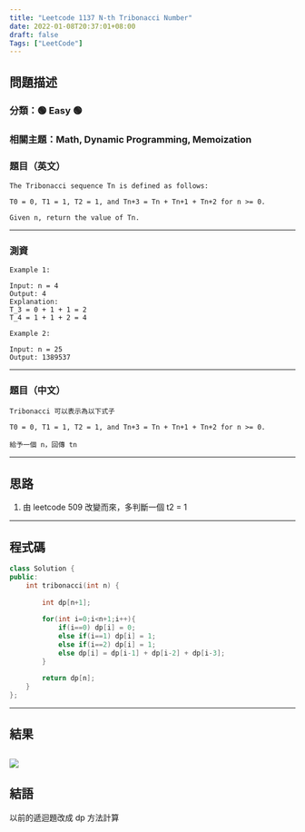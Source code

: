 ```yaml
---
title: "Leetcode 1137 N-th Tribonacci Number"
date: 2022-01-08T20:37:01+08:00
draft: false
Tags: ["LeetCode"]
---
```



## 問題描述

### 分類：🟢 Easy 🟢
### 相關主題：Math, Dynamic Programming, Memoization

### 題目（英文）

```
The Tribonacci sequence Tn is defined as follows: 

T0 = 0, T1 = 1, T2 = 1, and Tn+3 = Tn + Tn+1 + Tn+2 for n >= 0.

Given n, return the value of Tn.
```

---

### 測資

```
Example 1:

Input: n = 4
Output: 4
Explanation:
T_3 = 0 + 1 + 1 = 2
T_4 = 1 + 1 + 2 = 4

Example 2:

Input: n = 25
Output: 1389537
```

---

### 題目（中文）

```
Tribonacci 可以表示為以下式子

T0 = 0, T1 = 1, T2 = 1, and Tn+3 = Tn + Tn+1 + Tn+2 for n >= 0.

給予一個 n，回傳 tn
```

---

## 思路

1. 由 leetcode 509 改變而來，多判斷一個 t2 = 1
---

## 程式碼

```c++
class Solution {
public:
    int tribonacci(int n) {
    
        int dp[n+1];
        
        for(int i=0;i<n+1;i++){
            if(i==0) dp[i] = 0;
            else if(i==1) dp[i] = 1;
            else if(i==2) dp[i] = 1;
            else dp[i] = dp[i-1] + dp[i-2] + dp[i-3];
        }
        
        return dp[n];
    }
};
```

---

## 結果
![](https://i.imgur.com/8MAzYj8.png)
---

## 結語

以前的遞迴題改成 dp 方法計算